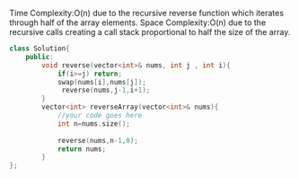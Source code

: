 Time Complexity:O(n) due to the recursive reverse function which iterates through half of the array elements.
Space Complexity:O(n) due to the recursive calls creating a call stack proportional to half the size of the array.

```cpp
class Solution{	
	public:
        void reverse(vector<int>& nums, int j , int i){
            if(i>=j) return;
            swap(nums[i],nums[j]);
             reverse(nums,j-1,i+1);
        }
		vector<int> reverseArray(vector<int>& nums){			
			//your code goes here
            int n=nums.size();
            
            reverse(nums,n-1,0);
            return nums;
		}
};
